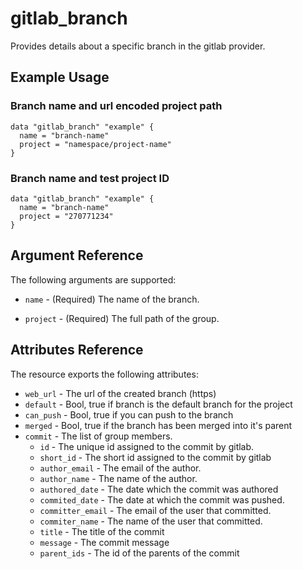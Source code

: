 # gitlab\_branch

Provides details about a specific branch in the gitlab provider.

## Example Usage

### Branch name and url encoded project path

```hcl
data "gitlab_branch" "example" {
  name = "branch-name"
  project = "namespace/project-name"
}
```

### Branch name and test project ID

```hcl
data "gitlab_branch" "example" {
  name = "branch-name"
  project = "270771234"
}
```

## Argument Reference

The following arguments are supported:

* `name` - (Required) The name of the branch.

* `project` - (Required) The full path of the group.

## Attributes Reference

The resource exports the following attributes:

* `web_url` - The url of the created branch (https)
* `default` - Bool, true if branch is the default branch for the project
* `can_push` - Bool, true if you can push to the branch
* `merged` - Bool, true if the branch has been merged into it's parent
* `commit` - The list of group members.
  * `id` - The unique id assigned to the commit by gitlab.
  * `short_id` - The short id assigned to the commit by gitlab
  * `author_email` - The email of the author.
  * `author_name` - The name of the author.
  * `authored_date` - The date which the commit was authored
  * `commited_date` - The date at which the commit was pushed.
  * `committer_email` - The email of the user that committed.
  * `commiter_name` - The name of the user that committed.
  * `title` - The title of the commit
  * `message` - The commit message
  * `parent_ids` - The id of the parents of the commit

